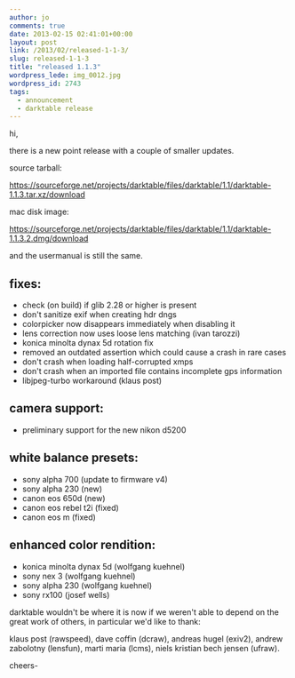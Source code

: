 ```yaml
---
author: jo
comments: true
date: 2013-02-15 02:41:01+00:00
layout: post
link: /2013/02/released-1-1-3/
slug: released-1-1-3
title: "released 1.1.3"
wordpress_lede: img_0012.jpg
wordpress_id: 2743
tags:
  - announcement
  - darktable release
---
```

hi,

there is a new point release with a couple of smaller updates.

source tarball:

https://sourceforge.net/projects/darktable/files/darktable/1.1/darktable-1.1.3.tar.xz/download

mac disk image:

https://sourceforge.net/projects/darktable/files/darktable/1.1/darktable-1.1.3.2.dmg/download

and the usermanual is still the same.

## fixes:

* check (on build) if glib 2.28 or higher is present
* don't sanitize exif when creating hdr dngs
* colorpicker now disappears immediately when disabling it
* lens correction now uses loose lens matching (ivan tarozzi)
* konica minolta dynax 5d rotation fix
* removed an outdated assertion which could cause a crash in rare cases
* don't crash when loading half-corrupted xmps
* don't crash when an imported file contains incomplete gps information
* libjpeg-turbo workaround (klaus post)

## camera support:

* preliminary support for the new nikon d5200

## white balance presets:

* sony alpha 700 (update to firmware v4)
* sony alpha 230 (new)
* canon eos 650d (new)
* canon eos rebel t2i (fixed)
* canon eos m (fixed)

## enhanced color rendition:

* konica minolta dynax 5d (wolfgang kuehnel)
* sony nex 3 (wolfgang kuehnel)
* sony alpha 230 (wolfgang kuehnel)
* sony rx100 (josef wells)

darktable wouldn't be where it is now if we weren't able to depend on the great work of others, in particular we'd like to thank:

klaus post (rawspeed), dave coffin (dcraw), andreas hugel (exiv2), andrew zabolotny (lensfun), marti maria (lcms), niels kristian bech jensen (ufraw).

cheers-
